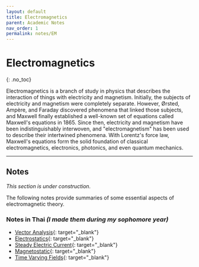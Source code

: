```yaml
---
layout: default
title: Electromagnetics
parent: Academic Notes
nav_order: 1
permalink: notes/EM
---
```


# Electromagnetics
{: .no_toc}

Electromagnetics is a branch of study in physics that describes the interaction of things with electricity and magnetism.
Initially, the subjects of electricity and magnetism were completely separate. However, Ørsted, Ampère, and
Faraday discovered phenomena that linked those subjects, and Maxwell finally established a well-known set of equations called Maxwell's equations in 1865. Since then, electricity and magnetism have been indistinguishably interwoven, and "electromagnetism" has been used to describe their intertwined phenomena.
With Lorentz's force law, Maxwell's equations form the solid foundation of classical electromagnetics, electronics, photonics, and even quantum mechanics.

---

## Notes
_This section is under construction._

The following notes provide summaries of some essential aspects of electromagnetic theory.

### Notes in Thai _(I made them during my sophomore year)_

- [Vector Analysis](/pages/04_Notes/EMfolder/EM1-VectorAnalysis.pdf){: target="_blank"}
- [Electrostatics](/pages/04_Notes/EMfolder/EM2-Electrostatics_compressed.pdf){: target="_blank"}
- [Steady Electric Current](/pages/04_Notes/EMfolder/EM3-SteadyElectricCurrent.pdf){: target="_blank"}
- [Magnetostatic](/pages/04_Notes/EMfolder/EM4-Magnetostatics_compressed.pdf){: target="_blank"}
- [Time Varying Fields](/pages/04_Notes/EMfolder/EM5-TimeVaryingFields.pdf){: target="_blank"}